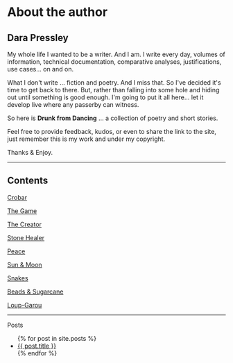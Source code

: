 # About the author
## Dara Pressley

My whole life I wanted to be a writer. And I am. I write every day, volumes of information, technical documentation, comparative analyses, justifications, use cases... on and on.

What I don't write ... fiction and poetry.  And I miss that. So I've decided it's time to get back to there. But, rather than falling into some hole and hiding out until something is good enough. I'm going to put it all here... let it develop live where any passerby can witness.

So here is **Drunk from Dancing** ... a collection of poetry and short stories.

Feel free to provide feedback, kudos, or even to share the link to the site, just remember this is my work and under my copyright.

Thanks & Enjoy.

---
## Contents
[Crobar](crobar)

[The Game](the-game)

[The Creator](the-creator)

[Stone Healer](stone-healer)

[Peace](peace)

[Sun & Moon](sun-and-moon)

[Snakes](snakes)

[Beads & Sugarcane](beads-and-sugarcane)

[Loup-Garou](loup-garou)

---
Posts
<ul>
  {% for post in site.posts %}
    <li>
      <a href="{{ post.url }}">{{ post.title }}</a>
    </li>
  {% endfor %}
</ul>
